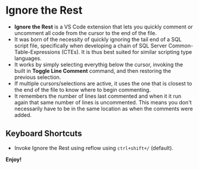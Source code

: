 Ignore the Rest
===============

- **Ignore the Rest** is a VS Code extension that lets you quickly comment or uncomment all code from the cursor to the end of the file.
- It was born of the necessity of quickly ignoring the tail end of a SQL script file, specifically when developing a chain of SQL Server Common-Table-Expressions (CTEs).  It is thus best suited for similar scripting type languages.
- It works by simply selecting everythig below the cursor, invoking the built in **Toggle Line Comment** command, and then restoring the previous selection.
- If multiple cursors/selections are active, it uses the one that is closest to the end of the file to know where to begin commenting.
- It remembers the number of lines last commented and when it it run again that same number of lines is uncommented.  This means you don't necessarily have to be in the same location as when the comments were added.

Keyboard Shortcuts
------------------

- Invoke Ignore the Rest using reflow using `ctrl+shift+/` (default).

**Enjoy!**
